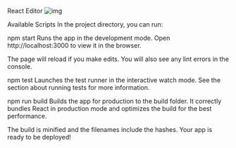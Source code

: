 React Editor
![img](https://camo.githubusercontent.com/97301417ce770b6fc211f515cc2ec4d2d1b3f29c/68747470733a2f2f692e696d6775722e636f6d2f6c346363497a472e706e67)

Available Scripts
In the project directory, you can run:

npm start
Runs the app in the development mode.
Open http://localhost:3000 to view it in the browser.

The page will reload if you make edits.
You will also see any lint errors in the console.

npm test
Launches the test runner in the interactive watch mode.
See the section about running tests for more information.

npm run build
Builds the app for production to the build folder.
It correctly bundles React in production mode and optimizes the build for the best performance.

The build is minified and the filenames include the hashes.
Your app is ready to be deployed!
